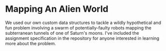 # Mapping An Alien World
We used our own custom data structures to tackle a wildly hypothetical and fun problem involving a swarm of potentially-faulty robots mapping the subterranean tunnels of one of Saturn's moons. I've included the assignment specification in the repository for anyone interested in learning more about the problem.  

